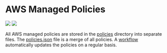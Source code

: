 # AWS Managed Policies

![](https://shields.io/date/1740379153.svg?label=last%20run)
![](https://shields.io/date/1740379153.svg?label=last%20updated)

All AWS managed policies are stored in the [policies](policies) directory into
separate files. The [policies.json](policies/policies.json) file is a merge of
all policies. A [workflow](.github/workflows/list-policies.yaml) automatically
updates the policies on a regular basis.
